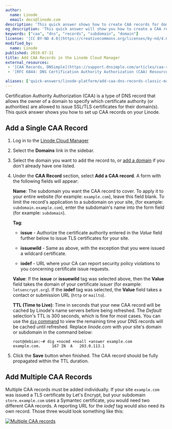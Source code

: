 ```yaml
---
author:
  name: Linode
  email: docs@linode.com
description: 'This quick answer shows how to create CAA records for domains and subdomains.'
og_description: 'This quick answer will show you how to create a CAA record for domains and subdomains'
keywords: ["caa", "dns", "records", "subdomain", "domain"]
license: '[CC BY-ND 4.0](https://creativecommons.org/licenses/by-nd/4.0)'
modified_by:
  name: Linode
published: 2019-07-31
title: Add CAA Records in the Linode Cloud Manager
external_resources:
 - '[CAA Records, DNSimple](https://support.dnsimple.com/articles/caa-record/)'
 - '[RFC 6844: DNS Certification Authority Authorization (CAA) Resource Record](https://tools.ietf.org/html/rfc6844)'

aliases: ['quick-answers/linode-platform/add-caa-dns-records-classic-manager/']
---
```


Certification Authority Authorization (CAA) is a type of DNS record that allows the owner of a domain to specify which certificate authority (or authorities) are allowed to issue SSL/TLS certificates for their domain(s). This quick answer shows you how to set up CAA records on your Linode.


## Add a Single CAA Record

1.  Log in to the [Linode Cloud Manager](https://cloud.linode.com)

1.  Select the **Domains** link in the sidebar.

1.  Select the domain you want to add the record to, or [add a domain](/docs/platform/manager/dns-manager/#add-a-domain) if you don't already have one listed.

1.  Under the **CAA Record** section, select **Add a CAA record**. A form with the following fields will appear:

    **Name**: The subdomain you want the CAA record to cover. To apply it to your entire website (for example: `example.com`), leave this field blank. To limit the record's application to a subdomain on your site, (for example: `subdomain.example.com`), enter the subdomain's name into the form field (for example: `subdomain`).

    **Tag**:

     -  **issue** - Authorize the certificate authority entered in the *Value* field further below to issue TLS certificates for your site.

     -  **issuewild** - Same as above, with the exception that you were issued a wildcard certificate.

     -  **iodef** - URL where your CA can report security policy violations to you concerning certificate issue requests.

    **Value**: If the **issue** or **issuewild** tag was selected above, then the **Value** field takes the domain of your certificate issuer (for example: `letsencrypt.org`). If the **iodef** tag was selected, the **Value** field takes a contact or submission URL (`http` or `mailto`).

    **TTL (Time to Live)**: Time in seconds that your new CAA record will be cached by Linode's name servers before being refreshed. The *Default* selection's TTL is 300 seconds, which is fine for most cases. You can use the [`dig` command](/docs/networking/dns/use-dig-to-perform-manual-dns-queries/)  to view the remaining time your DNS records will be cached until refreshed. Replace *linode.com* with your site's domain or subdomain in the command below:

        root@debian:~# dig +nocmd +noall +answer example.com
        example.com.     167 IN  A   203.0.113.1

1.  Click the **Save** button when finished. The CAA record should be fully propagated within the TTL duration.


## Add Multiple CAA Records

Multiple CAA records must be added individually. If your site `example.com` was issued a TLS certificate by Let's Encrypt, but your subdomain `store.example.com` uses a Symantec certificate, you would need two different CAA records. A reporting URL for the *iodef* tag would also need its own record. Those three would look something like this:

[![Multiple CAA records](multiple-caa-records.png "Multiple CAA records")](multiple-caa-records.png)
